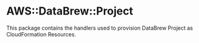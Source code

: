 # AWS::DataBrew::Project

This package contains the handlers used to provision DataBrew Project as CloudFormation Resources.
